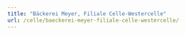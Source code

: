 ```yaml
---
title: "Bäckerei Meyer, Filiale Celle-Westercelle"
url: /celle/baeckerei-meyer-filiale-celle-westercelle/
---
```

